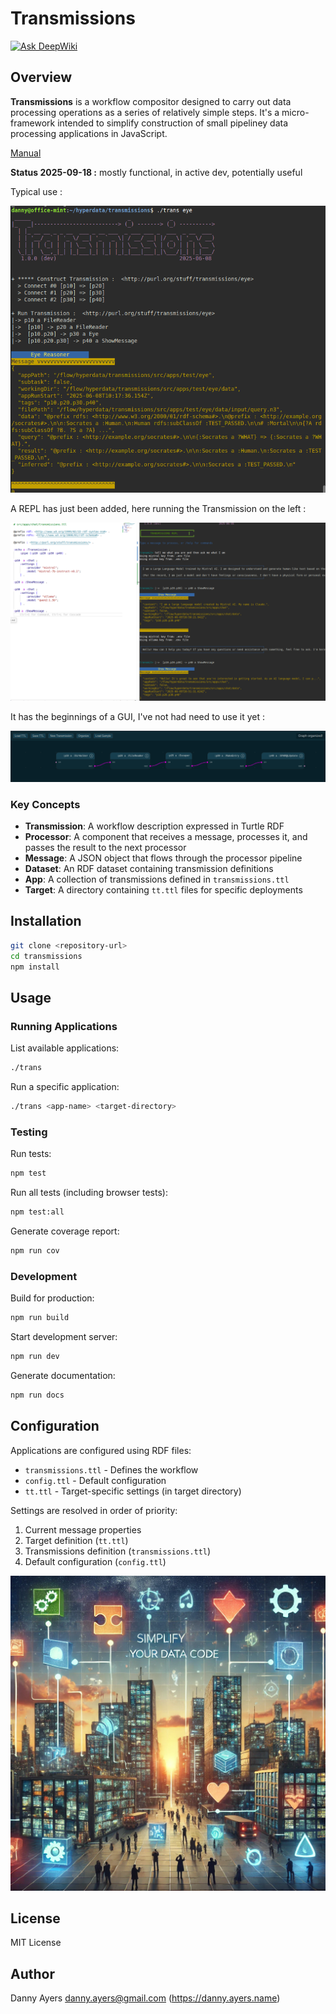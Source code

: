 # Transmissions

[![Ask DeepWiki](https://deepwiki.com/badge.svg)](https://deepwiki.com/danja/transmissions)

## Overview

**Transmissions** is a workflow compositor designed to carry out data processing operations as a series of relatively simple steps. It's a micro-framework intended to simplify construction of small pipeliney data processing applications in JavaScript.

[Manual](https://danja.github.io/transmissions/)

**Status 2025-09-18 :** mostly functional, in active dev, potentially useful

Typical use :

![REPL demo](https://github.com/danja/transmissions/blob/main/docs/images/eye-runner.png)

A REPL has just been added, here running the Transmission on the left :

![REPL demo](https://github.com/danja/transmissions/blob/main/docs/images/chain.png)

It has the beginnings of a GUI, I've not had need to use it yet :

![REPL demo](https://github.com/danja/transmissions/blob/main/docs/images/trans-view.png)

### Key Concepts

- **Transmission**: A workflow description expressed in Turtle RDF
- **Processor**: A component that receives a message, processes it, and passes the result to the next processor
- **Message**: A JSON object that flows through the processor pipeline
- **Dataset**: An RDF dataset containing transmission definitions
- **App**: A collection of transmissions defined in `transmissions.ttl`
- **Target**: A directory containing `tt.ttl` files for specific deployments

## Installation

```bash
git clone <repository-url>
cd transmissions
npm install
```

## Usage

### Running Applications

List available applications:
```bash
./trans
```

Run a specific application:
```bash
./trans <app-name> <target-directory>
```

### Testing

Run tests:
```bash
npm test
```

Run all tests (including browser tests):
```bash
npm test:all
```

Generate coverage report:
```bash
npm run cov
```

### Development

Build for production:
```bash
npm run build
```

Start development server:
```bash
npm run dev
```

Generate documentation:
```bash
npm run docs
```

## Configuration

Applications are configured using RDF files:

- `transmissions.ttl` - Defines the workflow
- `config.ttl` - Default configuration
- `tt.ttl` - Target-specific settings (in target directory)

Settings are resolved in order of priority:
1. Current message properties
2. Target definition (`tt.ttl`)
3. Transmissions definition (`transmissions.ttl`)
4. Default configuration (`config.ttl`)

![Nonsense poster](https://github.com/danja/transmissions/blob/main/docs/images/transmissions-poster.png)

## License

MIT License

## Author

Danny Ayers <danny.ayers@gmail.com> (https://danny.ayers.name)





